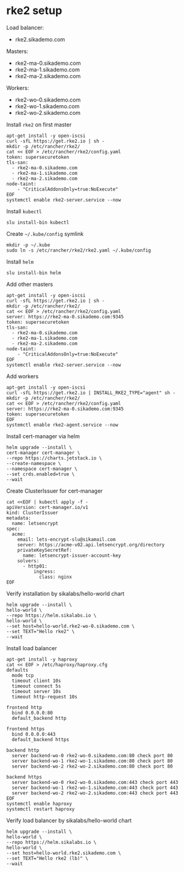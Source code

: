 # rke2 setup

Load balancer:

- rke2.sikademo.com

Masters:

- rke2-ma-0.sikademo.com
- rke2-ma-1.sikademo.com
- rke2-ma-2.sikademo.com

Workers:

- rke2-wo-0.sikademo.com
- rke2-wo-1.sikademo.com
- rke2-wo-2.sikademo.com

Install `rke2` on first master

```
apt-get install -y open-iscsi
curl -sfL https://get.rke2.io | sh -
mkdir -p /etc/rancher/rke2/
cat << EOF > /etc/rancher/rke2/config.yaml
token: supersecuretoken
tls-san:
  - rke2-ma-0.sikademo.com
  - rke2-ma-1.sikademo.com
  - rke2-ma-2.sikademo.com
node-taint:
    - "CriticalAddonsOnly=true:NoExecute"
EOF
systemctl enable rke2-server.service --now
```

Install `kubectl`

```
slu install-bin kubectl
```

Create `~/.kube/config` symlink

```
mkdir -p ~/.kube
sudo ln -s /etc/rancher/rke2/rke2.yaml ~/.kube/config
```

Install `helm`

```
slu install-bin helm
```

Add other masters

```
apt-get install -y open-iscsi
curl -sfL https://get.rke2.io | sh -
mkdir -p /etc/rancher/rke2/
cat << EOF > /etc/rancher/rke2/config.yaml
server: https://rke2-ma-0.sikademo.com:9345
token: supersecuretoken
tls-san:
  - rke2-ma-0.sikademo.com
  - rke2-ma-1.sikademo.com
  - rke2-ma-2.sikademo.com
node-taint:
    - "CriticalAddonsOnly=true:NoExecute"
EOF
systemctl enable rke2-server.service --now
```

Add workers

```
apt-get install -y open-iscsi
curl -sfL https://get.rke2.io | INSTALL_RKE2_TYPE="agent" sh -
mkdir -p /etc/rancher/rke2/
cat << EOF > /etc/rancher/rke2/config.yaml
server: https://rke2-ma-0.sikademo.com:9345
token: supersecuretoken
EOF
systemctl enable rke2-agent.service --now
```

Install cert-manager via helm

```
helm upgrade --install \
cert-manager cert-manager \
--repo https://charts.jetstack.io \
--create-namespace \
--namespace cert-manager \
--set crds.enabled=true \
--wait
```

Create ClusterIssuer for cert-manager

```
cat <<EOF | kubectl apply -f -
apiVersion: cert-manager.io/v1
kind: ClusterIssuer
metadata:
  name: letsencrypt
spec:
  acme:
    email: lets-encrypt-slu@sikamail.com
    server: https://acme-v02.api.letsencrypt.org/directory
    privateKeySecretRef:
      name: letsencrypt-issuer-account-key
    solvers:
      - http01:
          ingress:
            class: nginx
EOF
```

Verify installation by sikalabs/hello-world chart

```
helm upgrade --install \
hello-world \
--repo https://helm.sikalabs.io \
hello-world \
--set host=hello-world.rke2-wo-0.sikademo.com \
--set TEXT="Hello rke2" \
--wait
```

Install load balancer

```
apt-get install -y haproxy
cat << EOF > /etc/haproxy/haproxy.cfg
defaults
  mode tcp
  timeout client 10s
  timeout connect 5s
  timeout server 10s
  timeout http-request 10s

frontend http
  bind 0.0.0.0:80
  default_backend http

frontend https
  bind 0.0.0.0:443
  default_backend https

backend http
  server backend-wo-0 rke2-wo-0.sikademo.com:80 check port 80
  server backend-wo-1 rke2-wo-1.sikademo.com:80 check port 80
  server backend-wo-2 rke2-wo-2.sikademo.com:80 check port 80

backend https
  server backend-wo-0 rke2-wo-0.sikademo.com:443 check port 443
  server backend-wo-1 rke2-wo-1.sikademo.com:443 check port 443
  server backend-wo-2 rke2-wo-2.sikademo.com:443 check port 443
EOF
systemctl enable haproxy
systemctl restart haproxy
```

Verify load balancer by sikalabs/hello-world chart

```
helm upgrade --install \
hello-world \
--repo https://helm.sikalabs.io \
hello-world \
--set host=hello-world.rke2.sikademo.com \
--set TEXT="Hello rke2 (lb)" \
--wait
```
